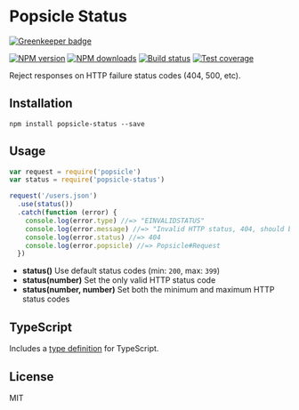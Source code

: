 # Popsicle Status

[![Greenkeeper badge](https://badges.greenkeeper.io/blakeembrey/popsicle-status.svg)](https://greenkeeper.io/)

[![NPM version][npm-image]][npm-url]
[![NPM downloads][downloads-image]][downloads-url]
[![Build status][travis-image]][travis-url]
[![Test coverage][coveralls-image]][coveralls-url]

Reject responses on HTTP failure status codes (404, 500, etc).

## Installation

```
npm install popsicle-status --save
```

## Usage

```javascript
var request = require('popsicle')
var status = require('popsicle-status')

request('/users.json')
  .use(status())
  .catch(function (error) {
    console.log(error.type) //=> "EINVALIDSTATUS"
    console.log(error.message) //=> "Invalid HTTP status, 404, should be between 200 and 399"
    console.log(error.status) //=> 404
    console.log(error.popsicle) //=> Popsicle#Request
  })
```

* **status()** Use default status codes (min: `200`, max: `399`)
* **status(number)** Set the only valid HTTP status code
* **status(number, number)** Set both the minimum and maximum HTTP status codes

## TypeScript

Includes a [type definition](popsicle-status.d.ts) for TypeScript.

## License

MIT

[npm-image]: https://img.shields.io/npm/v/popsicle-status.svg?style=flat
[npm-url]: https://npmjs.org/package/popsicle-status
[downloads-image]: https://img.shields.io/npm/dm/popsicle-status.svg?style=flat
[downloads-url]: https://npmjs.org/package/popsicle-status
[travis-image]: https://img.shields.io/travis/blakeembrey/popsicle-status.svg?style=flat
[travis-url]: https://travis-ci.org/blakeembrey/popsicle-status
[coveralls-image]: https://img.shields.io/coveralls/blakeembrey/popsicle-status.svg?style=flat
[coveralls-url]: https://coveralls.io/r/blakeembrey/popsicle-status?branch=master
